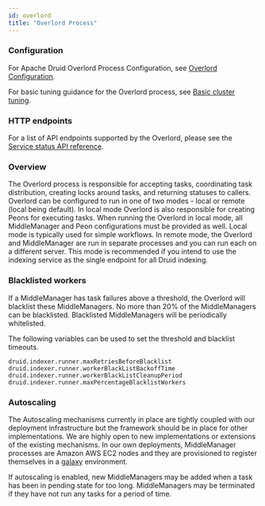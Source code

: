 ```yaml
---
id: overlord
title: "Overlord Process"
---
```


<!--
  ~ Licensed to the Apache Software Foundation (ASF) under one
  ~ or more contributor license agreements.  See the NOTICE file
  ~ distributed with this work for additional information
  ~ regarding copyright ownership.  The ASF licenses this file
  ~ to you under the Apache License, Version 2.0 (the
  ~ "License"); you may not use this file except in compliance
  ~ with the License.  You may obtain a copy of the License at
  ~
  ~   http://www.apache.org/licenses/LICENSE-2.0
  ~
  ~ Unless required by applicable law or agreed to in writing,
  ~ software distributed under the License is distributed on an
  ~ "AS IS" BASIS, WITHOUT WARRANTIES OR CONDITIONS OF ANY
  ~ KIND, either express or implied.  See the License for the
  ~ specific language governing permissions and limitations
  ~ under the License.
  -->


### Configuration

For Apache Druid Overlord Process Configuration, see [Overlord Configuration](../configuration/index.md#overlord).

For basic tuning guidance for the Overlord process, see [Basic cluster tuning](../operations/basic-cluster-tuning.md#overlord).

### HTTP endpoints

For a list of API endpoints supported by the Overlord, please see the [Service status API reference](../api-reference/service-status-api.md#overlord).

### Overview

The Overlord process is responsible for accepting tasks, coordinating task distribution, creating locks around tasks, and returning statuses to callers. Overlord can be configured to run in one of two modes - local or remote (local being default).
In local mode Overlord is also responsible for creating Peons for executing tasks. When running the Overlord in local mode, all MiddleManager and Peon configurations must be provided as well.
Local mode is typically used for simple workflows.  In remote mode, the Overlord and MiddleManager are run in separate processes and you can run each on a different server.
This mode is recommended if you intend to use the indexing service as the single endpoint for all Druid indexing.

### Blacklisted workers

If a MiddleManager has task failures above a threshold, the Overlord will blacklist these MiddleManagers. No more than 20% of the MiddleManagers can be blacklisted. Blacklisted MiddleManagers will be periodically whitelisted.

The following variables can be used to set the threshold and blacklist timeouts.

```
druid.indexer.runner.maxRetriesBeforeBlacklist
druid.indexer.runner.workerBlackListBackoffTime
druid.indexer.runner.workerBlackListCleanupPeriod
druid.indexer.runner.maxPercentageBlacklistWorkers
```

### Autoscaling

The Autoscaling mechanisms currently in place are tightly coupled with our deployment infrastructure but the framework should be in place for other implementations. We are highly open to new implementations or extensions of the existing mechanisms. In our own deployments, MiddleManager processes are Amazon AWS EC2 nodes and they are provisioned to register themselves in a [galaxy](https://github.com/ning/galaxy) environment.

If autoscaling is enabled, new MiddleManagers may be added when a task has been in pending state for too long. MiddleManagers may be terminated if they have not run any tasks for a period of time.
